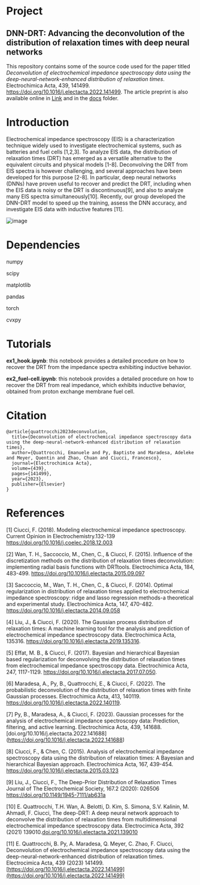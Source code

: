# Project

## DNN-DRT: Advancing the deconvolution of the distribution of relaxation times with deep neural networks
This repository contains some of the source code used for the paper titled *Deconvolution of electrochemical impedance spectroscopy data using the deep-neural-network-enhanced distribution of relaxation times*. Electrochimica Acta, 439, 141499. https://doi.org/10.1016/j.electacta.2022.141499. The article preprint is also available online in [Link](https://chemrxiv.org/engage/chemrxiv/article-details/62dfb097e7fc8fb5b78903a8) and in the [docs](docs) folder. 
# Introduction
Electrochemical impedance spectroscopy (EIS) is a characterization technique widely used to investigate electrochemical systems, such as batteries and fuel cells [1,2,3]. To analyze EIS data, the 
distribution of relaxation times (DRT) has emerged as a versatile alternative to the equivalent circuits and physical models [1-8]. Deconvolving the DRT from EIS spectra is however challenging, and several
approaches have been developed for this purpose [2-8]. In particular, deep neural networks (DNNs) have proven useful to recover and predict the DRT, including when the EIS data is noisy or the DRT is discontinuous[9], and also to analyze many EIS spectra simultaneously[10]. Recently, our group developed the DNN-DRT model to speed up the training, assess the DNN accuracy, and investigate EIS data with inductive features [11].


![image](https://github.com/ciuccislab/pyDRTtools/assets/57649983/c0d8e299-5cac-4b19-a753-1c60d951d337)

# Dependencies

numpy

scipy

matplotlib

pandas

torch

cvxpy

# Tutorials

**ex1_hook.ipynb**: this notebook provides a detailed procedure on how to recover the DRT from the impedance spectra exhibiting inductive behavior.

**ex2_fuel-cell.ipynb**: this notebook provides a detailed procedure on how to recover the DRT from real impedance, which exhibits inductive behavior, obtained from proton exchange membrane fuel cell.


# Citation

```
@article{quattrocchi2023deconvolution,
  title={Deconvolution of electrochemical impedance spectroscopy data using the deep-neural-network-enhanced distribution of relaxation times},
  author={Quattrocchi, Emanuele and Py, Baptiste and Maradesa, Adeleke and Meyer, Quentin and Zhao, Chuan and Ciucci, Francesco},
  journal={Electrochimica Acta},
  volume={439},
  pages={141499},
  year={2023},
  publisher={Elsevier}
}

```

# References
[1] Ciucci, F. (2018). Modeling electrochemical impedance spectroscopy. Current Opinion in Electrochemistry.132-139 https://doi.org/10.1016/j.coelec.2018.12.003

[2] Wan, T. H., Saccoccio, M., Chen, C., & Ciucci, F. (2015). Influence of the discretization methods on the distribution of relaxation times deconvolution: implementing radial basis functions with DRTtools. Electrochimica Acta, 184, 483-499. https://doi.org/10.1016/j.electacta.2015.09.097

[3] Saccoccio, M., Wan, T. H., Chen, C., & Ciucci, F. (2014). Optimal regularization in distribution of relaxation times applied to electrochemical impedance spectroscopy: ridge and lasso regression methods-a theoretical and experimental study. Electrochimica Acta, 147, 470-482. https://doi.org/10.1016/j.electacta.2014.09.058

[4] Liu, J., & Ciucci, F. (2020). The Gaussian process distribution of relaxation times: A machine learning tool for the analysis and prediction of electrochemical impedance spectroscopy data. Electrochimica Acta, 135316. https://doi.org/10.1016/j.electacta.2019.135316.

[5] Effat, M. B., & Ciucci, F. (2017). Bayesian and hierarchical Bayesian based regularization for deconvolving the distribution of relaxation times from electrochemical impedance spectroscopy data. Electrochimica Acta, 247, 1117-1129. https://doi.org/10.1016/j.electacta.2017.07.050.

[6] Maradesa, A., Py, B., Quattrocchi, E., & Ciucci, F. (2022). The probabilistic deconvolution of the distribution of relaxation times with finite Gaussian processes. Electrochimica Acta, 413, 140119. https://doi.org/10.1016/j.electacta.2022.140119.

[7] Py, B., Maradesa, A., & Ciucci, F. (2023). Gaussian processes for the analysis of electrochemical impedance spectroscopy data: Prediction, filtering, and active learning. Electrochimica Acta, 439, 141688. [doi.org/10.1016/j.electacta.2022.141688] (https://doi.org/10.1016/j.electacta.2022.141688)

[8] Ciucci, F., & Chen, C. (2015). Analysis of electrochemical impedance spectroscopy data using the distribution of relaxation times: A Bayesian and hierarchical Bayesian approach. Electrochimica Acta, 167, 439-454. https://doi.org/10.1016/j.electacta.2015.03.123

[9] Liu, J., Ciucci, F., The Deep-Prior Distribution of Relaxation Times Journal of The Electrochemical Society, 167.2 (2020): 026506 https://doi.org/10.1149/1945-7111/ab631a

[10] E. Quattrocchi, T.H. Wan, A. Belotti, D. Kim, S. Simona, S.V. Kalinin, M. Ahmadi, F. Ciucci, The deep-DRT: A deep neural network approach to deconvolve the distribution of relaxation times from multidimensional electrochemical impedance spectroscopy data. Electrocimica Acta, 392 (2021) 139010.[doi.org/10.1016/j.electacta.2021.139010](https://doi.org/10.1016/j.electacta.2021.139010)

[11] E. Quattrocchi, B. Py, A. Maradesa, Q. Meyer, C. Zhao, F. Ciucci, Deconvolution of electrochemical impedance spectroscopy data using the deep-neural-network-enhanced distribution of relaxation times. Electrocimica Acta, 439 (2023) 141499.[https://doi.org/10.1016/j.electacta.2022.141499](https://doi.org/10.1016/j.electacta.2022.141499)

